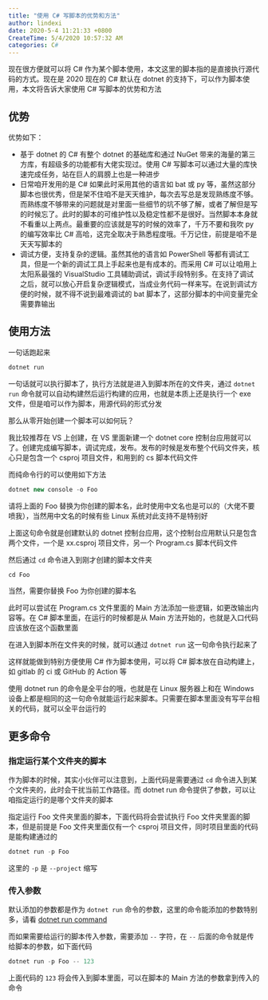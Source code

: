 ```yaml
---
title: "使用 C# 写脚本的优势和方法"
author: lindexi
date: 2020-5-4 11:21:33 +0800
CreateTime: 5/4/2020 10:57:32 AM
categories: C#
---
```


现在很方便就可以将 C# 作为某个脚本使用，本文这里的脚本指的是直接执行源代码的方式。现在是 2020 现在的 C# 默认在 dotnet 的支持下，可以作为脚本使用，本文将告诉大家使用 C# 写脚本的优势和方法

<!--more-->


<!-- CreateTime:5/4/2020 10:57:32 AM -->

<!-- 发布 -->

## 优势

优势如下：

- 基于 dotnet 的 C# 有整个 dotnet 的基础库和通过 NuGet 带来的海量的第三方库，有超级多的功能都有大佬实现过。使用 C# 写脚本可以通过大量的库快速完成任务，站在巨人的肩膀上也是一种进步
- 日常咱开发用的是 C# 如果此时采用其他的语言如 bat 或 py 等，虽然这部分脚本也很优秀，但是架不住咱不是天天维护，每次去写总是发现熟练度不够。而熟练度不够带来的问题就是对里面一些细节的坑不够了解，或者了解但是写的时候忘了。此时的脚本的可维护性以及稳定性都不是很好。当然脚本本身就不看重以上两点。最重要的应该就是写的时候的效率了，千万不要和我吹 py 的编写效率比 C# 高哈，这完全取决于熟悉程度哦。千万记住，前提是咱不是天天写脚本的
- 调试方便，支持复杂的逻辑。虽然其他的语言如 PowerShell 等都有调试工具，但是一个新的调试工具上手起来也是有成本的。而采用 C# 可以让咱用上太阳系最强的 VisualStudio 工具辅助调试，调试手段特别多。在支持了调试之后，就可以放心开启复杂逻辑模式，当成业务代码一样来写。在说到调试方便的时候，就不得不说到最难调试的 bat 脚本了，这部分脚本的中间变量完全需要靠输出

## 使用方法

一句话跑起来

```csharp
dotnet run
```

一句话就可以执行脚本了，执行方法就是进入到脚本所在的文件夹，通过 `dotnet run` 命令就可以自动构建然后运行构建的应用，也就是本质上还是执行一个 exe 文件，但是咱可以作为脚本，用源代码的形式分发

那么从零开始创建一个脚本可以如何玩？

我比较推荐在 VS 上创建，在 VS 里面新建一个 dotnet core 控制台应用就可以了。创建完成编写脚本，调试完成，发布。发布的时候是发布整个代码文件夹，核心只是包含一个 csproj 项目文件，和用到的 cs 脚本代码文件

而纯命令行的可以使用如下方法

```csharp
dotnet new console -o Foo
```

请将上面的 Foo 替换为你创建的脚本名，此时使用中文名也是可以的（大佬不要喷我），当然用中文名的时候有些 Linux 系统对此支持不是特别好

上面这句命令就是创建默认的 dotnet 控制台应用，这个控制台应用默认只是包含两个文件，一个是 xx.csproj 项目文件，另一个 Program.cs 脚本代码文件

然后通过 `cd` 命令进入到刚才创建的脚本文件夹

```csharp
cd Foo
```

当然，需要你替换 Foo 为你创建的脚本名

此时可以尝试在 Program.cs 文件里面的 Main 方法添加一些逻辑，如更改输出内容等。在 C# 脚本里面，在运行的时候都是从 Main 方法开始的，也就是入口代码应该放在这个函数里面

在进入到脚本所在文件夹的时候，就可以通过 `dotnet run` 这一句命令执行起来了

这样就能做到特别方便使用 C# 作为脚本使用，可以将 C# 脚本放在自动构建上，如 gitlab 的 ci 或 GitHub 的 Action 等

使用 dotnet run 的命令是全平台的哦，也就是在 Linux 服务器上和在 Windows 设备上都是相同的这一句命令就能运行起来脚本。只需要在脚本里面没有写平台相关的代码，就可以全平台运行的

## 更多命令

### 指定运行某个文件夹的脚本

作为脚本的时候，其实小伙伴可以注意到，上面代码是需要通过 `cd` 命令进入到某个文件夹的，此时会干扰当前工作路径。而 dotnet run 命令提供了参数，可以让咱指定运行的是哪个文件夹的脚本

指定运行 Foo 文件夹里面的脚本，下面代码将会尝试执行 Foo 文件夹里面的脚本，但是前提是 Foo 文件夹里面仅有一个 csproj 项目文件，同时项目里面的代码是能构建通过的

```csharp
dotnet run -p Foo
```

这里的 `-p` 是 `--project` 缩写

### 传入参数

默认添加的参数都是作为 `dotnet run` 命令的参数，这里的命令能添加的参数特别多，请看 [dotnet run command ](https://docs.microsoft.com/en-us/dotnet/core/tools/dotnet-run )

而如果需要给运行的脚本传入参数，需要添加 `--` 字符，在 `--` 后面的命令就是传给脚本的参数，如下面代码

```csharp
dotnet run -p Foo -- 123
```

上面代码的 `123` 将会传入到脚本里面，可以在脚本的 Main 方法的参数拿到传入的命令

